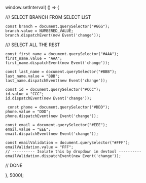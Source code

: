 window.setInterval( () => {

  /// SELECT BRANCH FROM SELECT LIST
    
    const branch = document.querySelector("#GGG");
    branch.value = NUMBERED_VALUE;
    branch.dispatchEvent(new Event('change'));

  /// SELECT ALL THE REST

    const first_name = document.querySelector("#AAA");
    first_name.value = "AAA";
    first_name.dispatchEvent(new Event('change'));

    const last_name = document.querySelector("#BBB");
    last_name.value = "BBB";
    last_name.dispatchEvent(new Event('change'));

    const id = document.querySelector("#CCC");
    id.value = "CCC";
    id.dispatchEvent(new Event('change'));

     const phone = document.querySelector("#DDD");
    phone.value = "DDD";
    phone.dispatchEvent(new Event('change'));

    const email = document.querySelector("#EEE");
    email.value = "EEE";
    email.dispatchEvent(new Event('change'));

    const emailValidation = document.querySelector("#FFF");
    emailValidation.value = "FFF";
    // ---------- Isolate this by dropdown in devtool ----------
    emailValidation.dispatchEvent(new Event('change'));

  // DONE

}, 5000);
